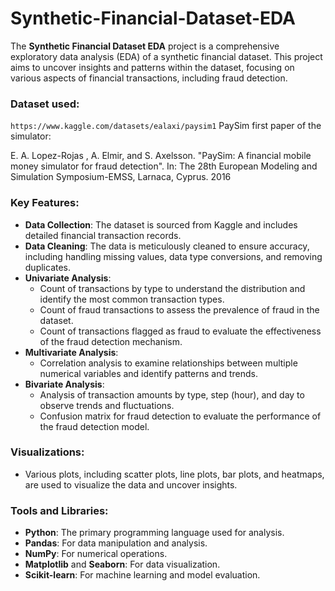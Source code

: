 # Synthetic-Financial-Dataset-EDA
The **Synthetic Financial Dataset EDA** project is a comprehensive exploratory data analysis (EDA) of a synthetic financial dataset. This project aims to uncover insights and patterns within the dataset, focusing on various aspects of financial transactions, including fraud detection.

### Dataset used:
`https://www.kaggle.com/datasets/ealaxi/paysim1`
PaySim first paper of the simulator:

E. A. Lopez-Rojas , A. Elmir, and S. Axelsson. "PaySim: A financial mobile money simulator for fraud detection". In: The 28th European Modeling and Simulation Symposium-EMSS, Larnaca, Cyprus. 2016

### Key Features:
- **Data Collection**: The dataset is sourced from Kaggle and includes detailed financial transaction records.
- **Data Cleaning**: The data is meticulously cleaned to ensure accuracy, including handling missing values, data type conversions, and removing duplicates.
- **Univariate Analysis**: 
  - Count of transactions by type to understand the distribution and identify the most common transaction types.
  - Count of fraud transactions to assess the prevalence of fraud in the dataset.
  - Count of transactions flagged as fraud to evaluate the effectiveness of the fraud detection mechanism.
- **Multivariate Analysis**: 
  - Correlation analysis to examine relationships between multiple numerical variables and identify patterns and trends.
- **Bivariate Analysis**: 
  - Analysis of transaction amounts by type, step (hour), and day to observe trends and fluctuations.
  - Confusion matrix for fraud detection to evaluate the performance of the fraud detection model.

### Visualizations:
- Various plots, including scatter plots, line plots, bar plots, and heatmaps, are used to visualize the data and uncover insights.

### Tools and Libraries:
- **Python**: The primary programming language used for analysis.
- **Pandas**: For data manipulation and analysis.
- **NumPy**: For numerical operations.
- **Matplotlib** and **Seaborn**: For data visualization.
- **Scikit-learn**: For machine learning and model evaluation.
